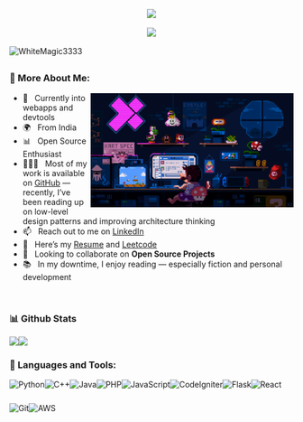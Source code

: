 <p align="center">
  <a href="https://github.com/WhiteMagic3333">
     <img src="https://readme-typing-svg.demolab.com/?lines=Shivam+Bohra&center=true&width=440&height=45&color=36BCF7FF&vCenter=true&duration=5000&pause=100000&size=22" />
  </a>
</p>
<p align="center">
  <!-- Typing SVG by DenverCoder1 - https://github.com/DenverCoder1/readme-typing-svg -->
  <a href="https://github.com/WhiteMagic3333">
    <img src="https://readme-typing-svg.demolab.com/?lines=Full-stack+web+developer;Ex+Internshala%2C+Ex+Codechef&font=Fira%20Code&center=true&width=440&height=45&color=36BCF7FF&vCenter=true&pause=1000&size=22" />
  </a>
</p>

<p align="left"> <img src="https://komarev.com/ghpvc/?username=WhiteMagic3333&label=Profile%20views&color=0e75b6&style=flat" alt="WhiteMagic3333" /> </p>

###
## 
### 🧐 More About Me:

<img align="right" alt="GIF" src="https://github.com/WhiteMagic3333/WhiteMagic3333/blob/main/mario_coding.gif" width="360px"/>

- 🤝 &nbsp; Currently into webapps and devtools  
- 🌍 &nbsp; From India
- 📊 &nbsp; Open Source Enthusiast
- 👨🏻‍💻 &nbsp; Most of my work is available on [GitHub](https://github.com/WhiteMagic3333?tab=repositories) — recently, I’ve been reading up on low-level design patterns and improving architecture thinking  
- 📫 &nbsp; Reach out to me on [LinkedIn](https://www.linkedin.com/in/shivam-bohra-9789741a9/)  
- 📝 &nbsp; Here’s my [Resume](https://drive.google.com/file/d/1-LBE1HpVSvxr7uAmNCWT21Lke-jCqtTN/view?usp=sharing) and [Leetcode](https://leetcode.com/u/whitemagic7456/)
- 🌱 &nbsp; Looking to collaborate on **Open Source Projects**  
- 📚 &nbsp; In my downtime, I enjoy reading — especially fiction and personal development  


<br>

### 📊 Github Stats
<a href="https://github.com/WhiteMagic3333" target="_blank"><img align="left" src="https://github.com/WhiteMagic3333/github-stats-transparent/blob/output/generated/overview.svg"></a>
<a href="https://github.com/WhiteMagic3333" target="_blank"><img align="left" src="https://github.com/WhiteMagic3333/github-stats-transparent/blob/output/generated/languages.svg"></a>

<br clear="both">

### 🔨 Languages and Tools:
<a href="https://www.python.org" target="_blank"><img align="left" alt="Python" height="42px" src="https://cdn.jsdelivr.net/gh/devicons/devicon/icons/python/python-original.svg"></a>
<a href="https://cplusplus.com" target="_blank"><img align="left" alt="C++" height="42px" src="https://cdn.jsdelivr.net/gh/devicons/devicon/icons/cplusplus/cplusplus-original.svg"></a>
<a href="https://www.java.com" target="_blank"><img align="left" alt="Java" height="42px" src="https://cdn.jsdelivr.net/gh/devicons/devicon/icons/java/java-original.svg"></a>
<a href="https://www.php.net" target="_blank"><img align="left" alt="PHP" height="42px" src="https://cdn.jsdelivr.net/gh/devicons/devicon/icons/php/php-original.svg"></a>
<a href="https://developer.mozilla.org/en-US/docs/Web/JavaScript" target="_blank"><img align="left" alt="JavaScript" height="42px" src="https://cdn.jsdelivr.net/gh/devicons/devicon/icons/javascript/javascript-original.svg"></a>
<a href="https://codeigniter.com" target="_blank"><img align="left" alt="CodeIgniter" height="42px" src="https://cdn.jsdelivr.net/gh/devicons/devicon/icons/codeigniter/codeigniter-plain.svg"></a>
<a href="https://flask.palletsprojects.com/" target="_blank"><img align="left" alt="Flask" height="42px" src="https://cdn.jsdelivr.net/gh/devicons/devicon/icons/flask/flask-original.svg"></a>
<a href="https://reactjs.org/" target="_blank"><img align="left" alt="React" height="42px" src="https://cdn.jsdelivr.net/gh/devicons/devicon/icons/react/react-original.svg"></a>
<a href="https://git-scm.com/" target="_blank"><img align="left" alt="Git" height="42px" src="https://raw.githubusercontent.com/rahul-jha98/github_readme_icons/main/language_and_tools/square/git-scm/git-scm.svg"></a>
<a href="https://aws.amazon.com" target="_blank"><img align="left" alt="AWS" height="42px" src="https://cdn.jsdelivr.net/gh/devicons/devicon/icons/amazonwebservices/amazonwebservices-line-wordmark.svg"></a>

<br clear="both">

